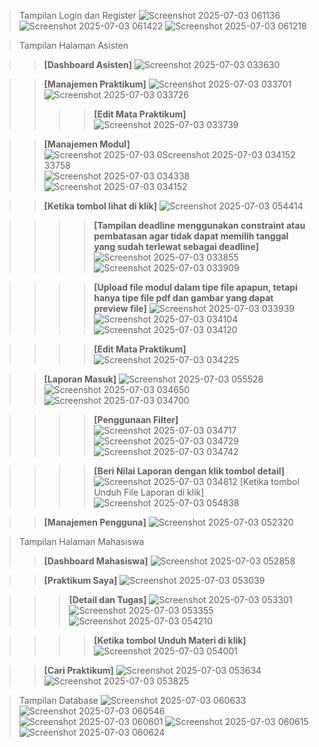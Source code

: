 > Tampilan Login dan Register
![Screenshot 2025-07-03 061136](https://github.com/user-attachments/assets/3c001544-4a02-4ca5-acb2-862e800f8c66)
![Screenshot 2025-07-03 061422](https://github.com/user-attachments/assets/b187f750-aded-48d5-a5d8-b4b95e9efb66)
![Screenshot 2025-07-03 061218](https://github.com/user-attachments/assets/68c37f89-2d17-4708-a451-cd1fab7f953d)


> Tampilan Halaman Asisten

>> **[Dashboard Asisten]**
![Screenshot 2025-07-03 033630](https://github.com/user-attachments/assets/a12f7f5b-9341-487d-9d91-7b86815cdc6b)




>> **[Manajemen Praktikum]**
![Screenshot 2025-07-03 033701](https://github.com/user-attachments/assets/d073678f-9cd8-4c26-9327-49b16fece55a)
![Screenshot 2025-07-03 033726](https://github.com/user-attachments/assets/0784f443-b443-40ab-9838-1076a88194b1)
>>>> **[Edit Mata Praktikum]**
![Screenshot 2025-07-03 033739](https://github.com/user-attachments/assets/db5392c2-6369-46aa-9bd0-94b50ff09ebc)



>> **[Manajemen Modul]**
![Screenshot 2025-07-03 0![Screenshot 2025-07-03 034152](https://github.com/user-attachments/assets/dc46020a-d9c3-4013-a958-c9575c1265e9)
33758](https://github.com/user-attachments/assets/2aafc774-b1e1-4ce0-a16b-feb0380c103b)
![Screenshot 2025-07-03 034338](https://github.com/user-attachments/assets/2445b24c-e040-48a0-81c1-446aa246c2fb)
![Screenshot 2025-07-03 034152](https://github.com/user-attachments/assets/dd7fa65e-5917-4ff3-9b7a-b415c49cef78)

>> **[Ketika tombol lihat di klik]**
![Screenshot 2025-07-03 054414](https://github.com/user-attachments/assets/6fca1152-7e2c-43e0-9429-4d40dc5e4024)

>>>> **[Tampilan deadline menggunakan constraint atau pembatasan agar tidak dapat memilih tanggal yang sudah terlewat sebagai deadline]**
![Screenshot 2025-07-03 033855](https://github.com/user-attachments/assets/70639ae5-5315-40d5-ae9f-879ee1a954e3)
![Screenshot 2025-07-03 033909](https://github.com/user-attachments/assets/1eb1690a-a2c4-4c80-924f-198396e3cbbb)

>>>> **[Upload file modul dalam tipe file apapun, tetapi hanya tipe file pdf dan gambar yang dapat preview file]**
![Screenshot 2025-07-03 033939](https://github.com/user-attachments/assets/ab30a41f-fb14-4854-bab2-a605872c39ee)
![Screenshot 2025-07-03 034104](https://github.com/user-attachments/assets/68a8fbb0-f641-4746-bb6e-12d584fc6d39)
![Screenshot 2025-07-03 034120](https://github.com/user-attachments/assets/8be18874-5a58-447d-bcf7-f1b67622e291)

>>>> **[Edit Mata Praktikum]**
![Screenshot 2025-07-03 034225](https://github.com/user-attachments/assets/8a1b39dc-b189-478e-969c-04353cfd53e0)



>> **[Laporan Masuk]**
![Screenshot 2025-07-03 055528](https://github.com/user-attachments/assets/bab99418-95cb-47ee-86e1-7bbafe159e3b)
![Screenshot 2025-07-03 034650](https://github.com/user-attachments/assets/8a8a34f7-ba94-4bbf-86ae-363788b4f6cf)
![Screenshot 2025-07-03 034700](https://github.com/user-attachments/assets/92ed0866-2206-4755-922d-0c5cc879222a)

>>>> **[Penggunaan Filter]**
![Screenshot 2025-07-03 034717](https://github.com/user-attachments/assets/4a13c445-10e7-44f9-b611-9b8b12be7c4b)
![Screenshot 2025-07-03 034729](https://github.com/user-attachments/assets/46bd4324-7954-4fc8-a4df-8a9ef1ddc4b5)
![Screenshot 2025-07-03 034742](https://github.com/user-attachments/assets/cf0cadce-2892-46ff-ae00-9d7885c1c301)

>>>> **[Beri Nilai Laporan dengan klik tombol detail]**
![Screenshot 2025-07-03 034812](https://github.com/user-attachments/assets/edfdd403-22af-4d44-b722-3c989edfe27b)
[Ketika tombol Unduh File Laporan di klik]
![Screenshot 2025-07-03 054838](https://github.com/user-attachments/assets/c2b37561-731f-4d1b-9867-e1094f60b6af)

>> **[Manajemen Pengguna]**
![Screenshot 2025-07-03 052320](https://github.com/user-attachments/assets/9a07376c-02e4-4148-b5f0-eb0f0e932d1c)




> Tampilan Halaman Mahasiswa
>> **[Dashboard Mahasiswa]**
![Screenshot 2025-07-03 052858](https://github.com/user-attachments/assets/3752be76-adef-4c4e-8bc6-9c55ae608970)



>> **[Praktikum Saya]**
![Screenshot 2025-07-03 053039](https://github.com/user-attachments/assets/d99651fc-005f-412f-9d68-f446c812e369)

>>> **[Detail dan Tugas]**
![Screenshot 2025-07-03 053301](https://github.com/user-attachments/assets/205e4ac4-114e-43e4-bb4e-152924df1417)
![Screenshot 2025-07-03 053355](https://github.com/user-attachments/assets/7b68eae7-cddd-4539-a1fd-6f5a982f665a)
![Screenshot 2025-07-03 054210](https://github.com/user-attachments/assets/e10aaef3-efd0-49d6-8370-3e2e9c606e48)

>>>> **[Ketika tombol Unduh Materi di klik]**
![Screenshot 2025-07-03 054001](https://github.com/user-attachments/assets/f40dae0f-d886-4428-a16c-fe74bc1933a4)



>> **[Cari Praktikum]**
![Screenshot 2025-07-03 053634](https://github.com/user-attachments/assets/2a495cb5-3d81-4297-92be-661dfef76421)
![Screenshot 2025-07-03 053825](https://github.com/user-attachments/assets/8d442dea-2c59-42d4-94bd-81b0d024359c)


> Tampilan Database
![Screenshot 2025-07-03 060633](https://github.com/user-attachments/assets/3bf1de9d-25e7-403d-a89d-e3401cd8c9bb)
![Screenshot 2025-07-03 060546](https://github.com/user-attachments/assets/ee254b9d-1839-460c-a853-be99a8aeeff8)
![Screenshot 2025-07-03 060601](https://github.com/user-attachments/assets/182fd480-ea3f-41c6-9bd4-61814760de28)
![Screenshot 2025-07-03 060615](https://github.com/user-attachments/assets/f1b20cf5-a91f-4770-b519-641432b4c2fd)
![Screenshot 2025-07-03 060624](https://github.com/user-attachments/assets/3c3cbd7e-6ea9-44c7-ae6b-c9cf28d700bc)
